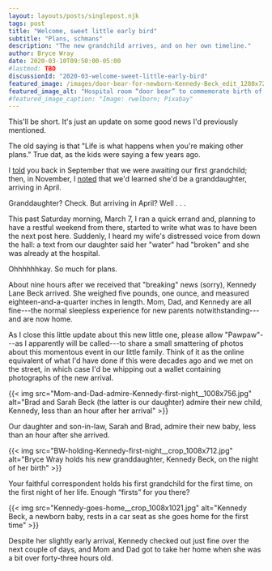 ```yaml
---
layout: layouts/posts/singlepost.njk
tags: post
title: "Welcome, sweet little early bird"
subtitle: "Plans, schmans"
description: "The new grandchild arrives, and on her own timeline."
author: Bryce Wray
date: 2020-03-10T09:50:00-05:00
#lastmod: TBD
discussionId: "2020-03-welcome-sweet-little-early-bird"
featured_image: /images/door-bear-for-newborn-Kennedy-Beck_edit_1280x720.jpg
featured_image_alt: "Hospital room “door bear” to commemorate birth of Kennedy Beck"
#featured_image_caption: "Image: rwelborn; Pixabay"
---
```


This'll be short. It's just an update on some good news I'd previously mentioned.

The old saying is that "Life is what happens when you're making other plans." True dat, as the kids were saying a few years ago.

I [told](/posts/2019/09/now-im-sixty-four) you back in September that we were awaiting our first grandchild; then, in November, I [noted](/posts/2019/11/mixed-nuts-2019-11) that we'd learned she'd be a granddaughter, arriving in April.

Granddaughter? Check. But arriving in April? Well&nbsp;.&nbsp;.&nbsp;.

This past Saturday morning, March 7, I ran a quick errand and, planning to have a restful weekend from there, started to write what was to have been the next post here. Suddenly, I heard my wife's distressed voice from down the hall: a text from our daughter said her "water" had "broken" and she was already at the hospital.

Ohhhhhhkay. So much for plans.

About nine hours after we received that "breaking" news (sorry), Kennedy Lane Beck arrived. She weighed five pounds, one ounce, and measured eighteen-and-a-quarter inches in length. Mom, Dad, and Kennedy are all fine---the normal sleepless experience for new parents notwithstanding---and are now home.

As I close this little update about this new little one, please allow "Pawpaw"---as I apparently will be called---to share a small smattering of photos about this momentous event in our little family. Think of it as the online equivalent of what I'd have done if this were decades ago and we met on the street, in which case I'd be whipping out a wallet containing photographs of the new arrival.

{{< img src="Mom-and-Dad-admire-Kennedy-first-night__1008x756.jpg" alt="Brad and Sarah Beck (the latter is our daughter) admire their new child, Kennedy, less than an hour after her arrival" >}}

<p class="lazypicturecaption">Our daughter and son-in-law, Sarah and Brad, admire their new baby, less than an hour after she arrived.</p>

{{< img src="BW-holding-Kennedy-first-night__crop_1008x712.jpg" alt="Bryce Wray holds his new granddaughter, Kennedy Beck, on the night of her birth" >}}

<p class="lazypicturecaption">Your faithful correspondent holds his first grandchild for the first time, <span class="nobrk">on the first night of her life.</span> <span class="nobrk">Enough &ldquo;firsts&rdquo; for you there?</p>

{{< img src="Kennedy-goes-home__crop_1008x1021.jpg" alt="Kennedy Beck, a newborn baby, rests in a car seat as she goes home for the first time" >}}

<p class="lazypicturecaption">Despite her slightly early arrival, Kennedy checked out just fine over the next couple of days, and Mom and Dad got to take her home when she was a bit over <span class="nobrk">forty-three hours old</span>.</p>